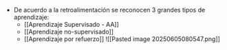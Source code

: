 - De acuerdo a la retroalimentación se reconocen 3 grandes tipos de aprendizaje:
	- [[Aprendizaje Supervisado - AA]] 
	- [[Aprendizaje no-supervisado]] 
	- [[Aprendizaje por refuerzo]] 
![[Pasted image 20250605080547.png]]